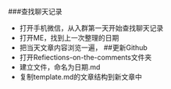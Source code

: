 ###查找聊天记录
- 打开手机微信，从入群第一天开始查找聊天记录
- 打开ME，找到上一次整理的日期
- 把当天文章内容浏览一遍，
##更新Github
- 打开Refiections-on-the-comments文件夹
- 建立文件，命名为日期.md
- 复制template.md的文章结构到新文章中